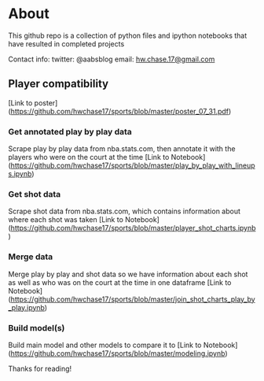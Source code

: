 # About
This github repo is a collection of python files and ipython notebooks that have resulted in completed projects

Contact info:
twitter: @aabsblog
email: hw.chase.17@gmail.com

## Player compatibility
[Link to poster] (https://github.com/hwchase17/sports/blob/master/poster_07_31.pdf)

### Get annotated play by play data
Scrape play by play data from nba.stats.com, then annotate it with the players who were on the court at the time
[Link to Notebook] (https://github.com/hwchase17/sports/blob/master/play_by_play_with_lineups.ipynb)

### Get shot data
Scrape shot data from nba.stats.com, which contains information about where each shot was taken
[Link to Notebook] (https://github.com/hwchase17/sports/blob/master/player_shot_charts.ipynb)

### Merge data
Merge play by play and shot data so we have information about each shot as well as who was on the court at the time in one dataframe
[Link to Notebook] (https://github.com/hwchase17/sports/blob/master/join_shot_charts_play_by_play.ipynb)

### Build model(s)
Build main model and other models to compare it to
[Link to Notebook] (https://github.com/hwchase17/sports/blob/master/modeling.ipynb)

Thanks for reading! 